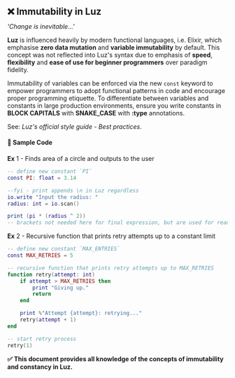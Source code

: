 <h2 style="margin:0; line-height:1.1;">❌ Immutability in Luz</h2>

*'Change is inevitable...'*

**Luz** is influenced heavily by modern functional languages, i.e. Elixir, which emphasise **zero data mutation** and **variable immutability** by default. This concept was not reflected into Luz's syntax due to emphasis of **speed**, **flexibility** and **ease of use for beginner programmers** over paradigm fidelity.

Immutability of variables can be enforced via the new `const` keyword to empower programmers to adopt functional patterns in code and encourage proper programming etiquette. To differentiate between variables and constants in large production environments, ensure you write constants in **BLOCK CAPITALS** with **SNAKE_CASE** with **:type** annotations.

See: *Luz's official style guide - Best practices*.
<h4 style="margin:0; line-height:2.0;">📝 Sample Code</h4>

**Ex** 1 - Finds area of a circle and outputs to the user
```lua
-- define new constant `PI`
const PI: float = 3.14

--fyi - print appends \n in Luz regardless
io.write "Input the radius: " 
radius: int = io.scan()

print (pi * (radius ^ 2)) 
-- brackets not needed here for final expression, but are used for readability
```

**Ex** 2 - Recursive function that prints retry attempts up to a constant limit

```lua
-- define new constant `MAX_ENTRIES`
const MAX_RETRIES = 5

-- recursive function that prints retry attempts up to MAX_RETRIES
function retry(attempt: int)
    if attempt > MAX_RETRIES then
        print "Giving up."
        return
    end

    print %"Attempt {attempt}: retrying..."
    retry(attempt + 1)
end

-- start retry process
retry(1)
```

**✅ This document provides all knowledge of the concepts of immutability and constancy in Luz.**
